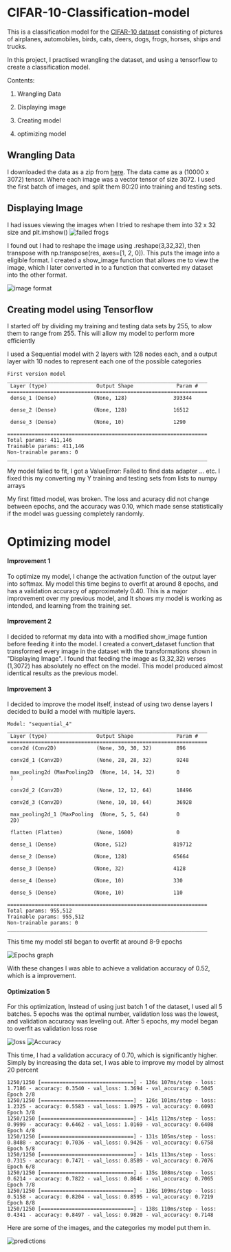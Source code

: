 # CIFAR-10-Classification-model

This is a classification model for the [CIFAR-10 dataset](https://www.cs.toronto.edu/~kriz/cifar.html) consisting of pictures of airplanes, automobiles, birds, cats, deers, dogs, frogs, horses, ships and trucks.

In this project, I practised wrangling the dataset, and using a tensorflow to create a classification model.


Contents:

1. Wrangling Data

2. Displaying image

3. Creating model

4. optimizing model



Wrangling Data
---
I downloaded the data as a zip from [here](https://www.cs.toronto.edu/~kriz/cifar.html). The data came as a (10000 x 3072) tensor. Where each image was a vector tensor of size 3072. I used the first batch of images, and split them 80:20 into training and testing sets.


Displaying Image
---
I had issues viewing the images when I tried to reshape them into 32 x 32 size and plt.imshow()
![failed frogs](/failed%20frogs.png "Failed Frogs png")

 I found out I had to reshape the image using .reshape(3,32,32), then transpose with np.transpose(res, axes=[1, 2, 0]). This puts the image into a eligible format. I created a show_image function that allows me to view the image, which I later converted in to a function that converted my dataset into the other format.
 
 ![image format](/cifar-10%20tranpose%20images.png "Image format png")



Creating model using Tensorflow
---
I started off by dividing my training and testing data sets by 255, to alow them to range from 255. This will allow my model to perform more efficiently

I used a Sequential model with 2 layers with 128 nodes each, and a output layer with 10 nodes to represent each one of the possible categories

```
First version model
_________________________________________________________________
 Layer (type)                Output Shape              Param #   
=================================================================
 dense_1 (Dense)            (None, 128)               393344    
                                                                 
 dense_2 (Dense)            (None, 128)               16512     
                                                                 
 dense_3 (Dense)            (None, 10)                1290      
                                                                 
=================================================================
Total params: 411,146
Trainable params: 411,146
Non-trainable params: 0
_________________________________________________________________
```

My model falied to fit, I got a ValueError: Failed to find data adapter ... etc. I fixed this my converting my Y training and testing sets from lists to numpy arrays

My first fitted model, was broken. The loss and acuracy did not change between epochs, and the accuracy was 0.10, which made sense statistically if the model was guessing completely randomly.

# Optimizing model

#### Improvement 1
To optimize my model, I change the activation function of the output layer into softmax. My model this time begins to overfit at around 8 epochs, and has a validation accuracy of approximately 0.40. This is a major improvement over my previous model, and It shows my model is working as intended, and learning from the training set.

#### Improvement 2
I decided to reformat my data into with a modified show_image funtion before feeding it into the model. I created a convert_dataset function that transformed every image in the dataset with the transformations shown in "Displaying Image". I found that feeding the image as (3,32,32) verses (1,3072) has absolutely no effect on the model. This model produced almost identical results as the previous model.

#### Improvement 3
I decided to improve the model itself, instead of using two dense layers I decided to build a model with multiple layers. 
```
Model: "sequential_4"
_________________________________________________________________
 Layer (type)                Output Shape              Param #   
=================================================================
 conv2d (Conv2D)             (None, 30, 30, 32)        896       
                                                                 
 conv2d_1 (Conv2D)           (None, 28, 28, 32)        9248      
                                                                 
 max_pooling2d (MaxPooling2D  (None, 14, 14, 32)       0         
 )                                                               
                                                                 
 conv2d_2 (Conv2D)           (None, 12, 12, 64)        18496     
                                                                 
 conv2d_3 (Conv2D)           (None, 10, 10, 64)        36928     
                                                                 
 max_pooling2d_1 (MaxPooling  (None, 5, 5, 64)         0         
 2D)                                                             
                                                                 
 flatten (Flatten)           (None, 1600)              0         
                                                                 
 dense_1 (Dense)            (None, 512)               819712    
                                                                 
 dense_2 (Dense)            (None, 128)               65664     
                                                                 
 dense_3 (Dense)            (None, 32)                4128      
                                                                 
 dense_4 (Dense)            (None, 10)                330       
                                                                 
 dense_5 (Dense)            (None, 10)                110       
                                                                 
=================================================================
Total params: 955,512
Trainable params: 955,512
Non-trainable params: 0
_________________________________________________________________
```
This time my model stil began to overfit at around 8-9 epochs

![Epochs graph](/50%20epoch%20test.png "epochs graph")

With these changes I was able to achieve a validation accuracy of 0.52, which is a improvement.


#### Optimization 5

For this optimization, Instead of using just batch 1 of the dataset, I used all 5 batches. 5 epochs was the optimal number, validation loss was the lowest, and validation accuracy was leveling out. After 5 epochs, my model began to overfit as validation loss rose 

![loss](/model%205%20accuracy%20and%20validation%20accuracy.png)
![Accuracy](/model%205%20validation%20loss%20and%20loss.png)

This time, I had a validation accuracy of 0.70, which is significantly higher. Simply by increasing the data set, I was able to improve my model by almost 20 percent


```Epoch 1/8
1250/1250 [==============================] - 136s 107ms/step - loss: 1.7186 - accuracy: 0.3540 - val_loss: 1.3694 - val_accuracy: 0.5045
Epoch 2/8
1250/1250 [==============================] - 126s 101ms/step - loss: 1.2325 - accuracy: 0.5583 - val_loss: 1.0975 - val_accuracy: 0.6093
Epoch 3/8
1250/1250 [==============================] - 141s 112ms/step - loss: 0.9999 - accuracy: 0.6462 - val_loss: 1.0169 - val_accuracy: 0.6408
Epoch 4/8
1250/1250 [==============================] - 131s 105ms/step - loss: 0.8488 - accuracy: 0.7036 - val_loss: 0.9426 - val_accuracy: 0.6758
Epoch 5/8
1250/1250 [==============================] - 141s 113ms/step - loss: 0.7315 - accuracy: 0.7471 - val_loss: 0.8589 - val_accuracy: 0.7076
Epoch 6/8
1250/1250 [==============================] - 135s 108ms/step - loss: 0.6214 - accuracy: 0.7822 - val_loss: 0.8646 - val_accuracy: 0.7065
Epoch 7/8
1250/1250 [==============================] - 136s 109ms/step - loss: 0.5158 - accuracy: 0.8204 - val_loss: 0.8595 - val_accuracy: 0.7219
Epoch 8/8
1250/1250 [==============================] - 138s 110ms/step - loss: 0.4341 - accuracy: 0.8497 - val_loss: 0.9820 - val_accuracy: 0.7148
```

Here are some of the images, and the categories my model put them in.


![predictions](/image%20prediction.png)
